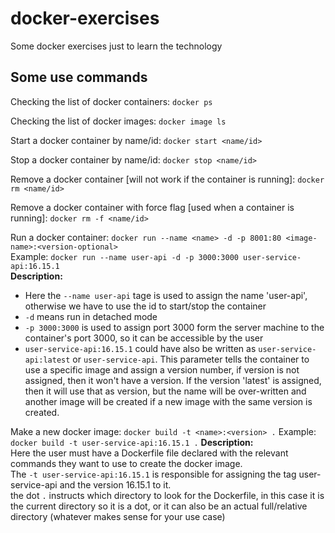 # docker-exercises
Some docker exercises just to learn the technology

## Some use commands
Checking the list of docker containers: `docker ps`

Checking the list of docker images: `docker image ls`

Start a docker container by name/id: `docker start <name/id>`

Stop a docker container by name/id: `docker stop <name/id>`

Remove a docker container [will not work if the container is running]: `docker rm <name/id>`

Remove a docker container with force flag [used when a container is running]: `docker rm -f <name/id>`

Run a docker container: `docker run --name <name> -d -p 8001:80 <image-name>:<version-optional>`  
Example: `docker run --name user-api -d -p 3000:3000 user-service-api:16.15.1`  
<strong>Description:</strong>  
* Here the `--name user-api` tage is used to assign the name 'user-api', otherwise we have to use the id to start/stop the container
* `-d` means run in detached mode
* `-p 3000:3000` is used to assign port 3000 form the server machine to the container's port 3000, so it can be accessible by the user
*  `user-service-api:16.15.1` could have also be written as `user-service-api:latest` or `user-service-api`. This parameter tells the container to use a specific image and assign a version number, if version is not assigned, then it won't have a version. If the version 'latest' is assigned, then it will use that as version, but the name will be over-written and another image will be created if a new image with the same version is created.  

Make a new docker image: `docker build -t <name>:<version> .`
Example: `docker build -t user-service-api:16.15.1 .`
<strong>Description:</strong>  
Here the user must have a Dockerfile file declared with the relevant commands they want to use to create the docker image.  
The `-t user-service-api:16.15.1` is responsible for assigning the tag user-service-api and the version 16.15.1 to it.  
the dot `.` instructs which directory to look for the Dockerfile, in this case it is the current directory so it is a dot, or it can also be an actual full/relative directory (whatever makes sense for your use case)

